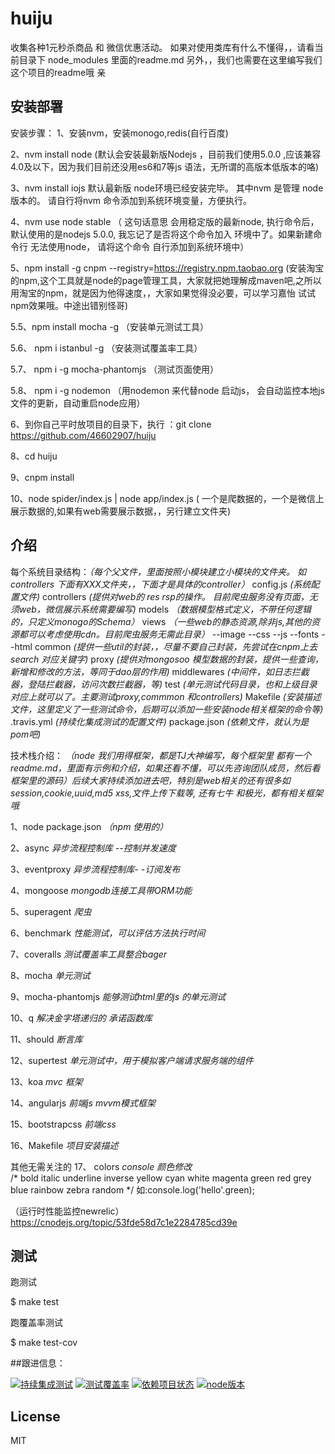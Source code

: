 # huiju
收集各种1元秒杀商品 和 微信优惠活动。
如果对使用类库有什么不懂得，，请看当前目录下 node_modules 里面的readme.md
另外，，我们也需要在这里编写我们这个项目的readme哦 亲

## 安装部署
安装步骤：
1、安装nvm，安装monogo,redis(自行百度)

2、nvm install node (默认会安装最新版Nodejs ，目前我们使用5.0.0 ,应该兼容4.0及以下，因为我们目前还没用es6和7等js 语法，无所谓的高版本低版本的咯)

3、nvm install iojs 默认最新版 node环境已经安装完毕。 其中nvm 是管理 node版本的。 请自行将nvm 命令添加到系统环境变量，方便执行。 

4、nvm use node stable （ 这句话意思 会用稳定版的最新node, 执行命令后，默认使用的是nodejs 5.0.0, 我忘记了是否将这个命令加入 环境中了。如果新建命令行 无法使用node， 请将这个命令 自行添加到系统环境中）

5、npm install -g cnpm --registry=https://registry.npm.taobao.org (安装淘宝的npm,这个工具就是node的page管理工具，大家就把她理解成maven吧,之所以用淘宝的npm，就是因为他得速度，，大家如果觉得没必要，可以学习嘉怡 试试npm效果哦。中途出错别怪哥)

5.5、npm install mocha -g （安装单元测试工具）

5.6、 npm i istanbul -g （安装测试覆盖率工具）

5.7、 npm i -g mocha-phantomjs （测试页面使用）

5.8、 npm i -g nodemon （用nodemon 来代替node 启动js， 会自动监控本地js文件的更新，自动重启node应用）

6、到你自己平时放项目的目录下，执行 ：git clone https://github.com/46602907/huiju

8、cd huiju 

9、cnpm install

10、node spider/index.js | node app/index.js ( 一个是爬数据的，一个是微信上展示数据的,如果有web需要展示数据，，另行建立文件夹)

## 介绍
每个系统目录结构：*（每个父文件，里面按照小模块建立小模块的文件夹。 如controllers 下面有XXX文件夹，，下面才是具体的controller）*
	config.js *(系统配置文件)*
	controllers *(提供对web的 res rsp的操作。 目前爬虫服务没有页面，无须web，微信展示系统需要编写)*
	models *（数据模型格式定义，不带任何逻辑的，只定义monogo的Schema）*
	views *（一些web的静态资源,除非js,其他的资源都可以考虑使用cdn。目前爬虫服务无需此目录）*
		--image
		--css
		--js
		--fonts
		--html
	common *(提供一些util的封装，，尽量不要自己封装，先尝试在cnpm上去search 对应关键字)*
	proxy *(提供对mongosoo 模型数据的封装，提供一些查询，新增和修改的方法，等同于dao层的作用)*
	middlewares *(中间件，如日志拦截器，登陆拦截器，访问次数拦截器，等)*
	test *(单元测试代码目录，也和上级目录对应上就可以了。主要测试proxy,commmon 和controllers)*
	Makefile *(安装描述文件，这里定义了一些测试命令，后期可以添加一些安装node相关框架的命令等)*
	.travis.yml  *(持续化集成测试的配置文件)*
	package.json *(依赖文件，就认为是pom吧)*

技术栈介绍： *（node 我们用得框架，都是TJ大神编写，每个框架里 都有一个readme.md，里面有示例和介绍，如果还看不懂，可以先咨询团队成员，然后看框架里的源码）后续大家持续添加进去吧，特别是web相关的还有很多如session,cookie,uuid,md5 xss,文件上传下载等, 还有七牛 和极光，都有相关框架哦*

1、node package.json *（npm 使用的）*

2、async  *异步流程控制库 --控制并发速度*

3、eventproxy  *异步流程控制库- -订阅发布*

4、mongoose  *mongodb连接工具带ORM功能*

5、superagent *爬虫*

6、benchmark  *性能测试，可以评估方法执行时间*

7、coveralls *测试覆盖率工具整合bager*

8、mocha  *单元测试*

9、mocha-phantomjs *能够测试html里的js 的单元测试*

10、q	*解决金字塔递归的 承诺函数库*

11、should  *断言库*

12、supertest  *单元测试中，用于模拟客户端请求服务端的组件*

13、koa  *mvc 框架*

14、angularjs *前端js mvvm模式框架*

15、bootstrapcss *前端css*

16、Makefile *项目安装描述*

其他无需关注的
17、 colors  *console 颜色修改*  
/*
bold
italic
underline
inverse
yellow
cyan
white
magenta
green
red
grey
blue
rainbow
zebra
random
*/
如:console.log('hello'.green);

（运行时性能监控newrelic）
https://cnodejs.org/topic/53fde58d7c1e2284785cd39e


## 测试

跑测试

$ make test

跑覆盖率测试

$ make test-cov

##跟进信息：

[![持续集成测试](https://travis-ci.org/46602907/huiju.svg?style=flat-square)](https://travis-ci.org/46602907/huiju)
[![测试覆盖率](https://coveralls.io/repos/46602907/huiju/badge.svg?branch=master&service=github)](https://coveralls.io/github/46602907/huiju?branch=master)
[![依赖项目状态](https://david-dm.org/46602907/huiju.svg?style=flat-square)](https://david-dm.org/46602907/huiju)
[![node版本](https://img.shields.io/badge/node.js-%3E=_4.1.0-green.svg?style=flat-square)](https://img.shields.io/)
## License

MIT